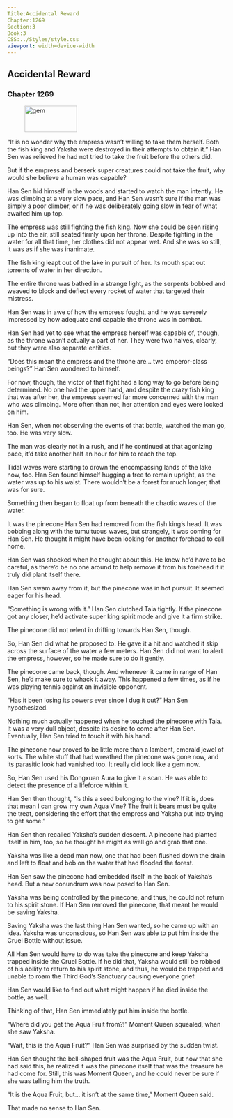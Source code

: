 ```yaml
---
Title:Accidental Reward 
Chapter:1269 
Section:3 
Book:3 
CSS:../Styles/style.css 
viewport: width=device-width
---
```

  
## Accidental Reward
### Chapter 1269
  
<figure>
	<img src="../Images/gem.gif" alt="gem" id="gem" width="120" height="60" />
</figure>
  

  
“It is no wonder why the empress wasn’t willing to take them herself. Both the fish king and Yaksha were destroyed in their attempts to obtain it.” Han Sen was relieved he had not tried to take the fruit before the others did.

But if the empress and berserk super creatures could not take the fruit, why would she believe a human was capable?

Han Sen hid himself in the woods and started to watch the man intently. He was climbing at a very slow pace, and Han Sen wasn’t sure if the man was simply a poor climber, or if he was deliberately going slow in fear of what awaited him up top.

The empress was still fighting the fish king. Now she could be seen rising up into the air, still seated firmly upon her throne. Despite fighting in the water for all that time, her clothes did not appear wet. And she was so still, it was as if she was inanimate.

The fish king leapt out of the lake in pursuit of her. Its mouth spat out torrents of water in her direction.

The entire throne was bathed in a strange light, as the serpents bobbed and weaved to block and deflect every rocket of water that targeted their mistress.

Han Sen was in awe of how the empress fought, and he was severely impressed by how adequate and capable the throne was in combat.

Han Sen had yet to see what the empress herself was capable of, though, as the throne wasn’t actually a part of her. They were two halves, clearly, but they were also separate entities.

“Does this mean the empress and the throne are… two emperor-class beings?” Han Sen wondered to himself.

For now, though, the victor of that fight had a long way to go before being determined. No one had the upper hand, and despite the crazy fish king that was after her, the empress seemed far more concerned with the man who was climbing. More often than not, her attention and eyes were locked on him.

Han Sen, when not observing the events of that battle, watched the man go, too. He was very slow.

The man was clearly not in a rush, and if he continued at that agonizing pace, it’d take another half an hour for him to reach the top.

Tidal waves were starting to drown the encompassing lands of the lake now, too. Han Sen found himself hugging a tree to remain upright, as the water was up to his waist. There wouldn’t be a forest for much longer, that was for sure.

Something then began to float up from beneath the chaotic waves of the water.

It was the pinecone Han Sen had removed from the fish king’s head. It was bobbing along with the tumultuous waves, but strangely, it was coming for Han Sen. He thought it might have been looking for another forehead to call home.

Han Sen was shocked when he thought about this. He knew he’d have to be careful, as there’d be no one around to help remove it from his forehead if it truly did plant itself there.

Han Sen swam away from it, but the pinecone was in hot pursuit. It seemed eager for his head.

“Something is wrong with it.” Han Sen clutched Taia tightly. If the pinecone got any closer, he’d activate super king spirit mode and give it a firm strike.

The pinecone did not relent in drifting towards Han Sen, though.

So, Han Sen did what he proposed to. He gave it a hit and watched it skip across the surface of the water a few meters. Han Sen did not want to alert the empress, however, so he made sure to do it gently.

The pinecone came back, though. And whenever it came in range of Han Sen, he’d make sure to whack it away. This happened a few times, as if he was playing tennis against an invisible opponent.

“Has it been losing its powers ever since I dug it out?” Han Sen hypothesized.

Nothing much actually happened when he touched the pinecone with Taia. It was a very dull object, despite its desire to come after Han Sen. Eventually, Han Sen tried to touch it with his hand.

The pinecone now proved to be little more than a lambent, emerald jewel of sorts. The white stuff that had wreathed the pinecone was gone now, and its parasitic look had vanished too. It really did look like a gem now.

So, Han Sen used his Dongxuan Aura to give it a scan. He was able to detect the presence of a lifeforce within it.

Han Sen then thought, “Is this a seed belonging to the vine? If it is, does that mean I can grow my own Aqua Vine? The fruit it bears must be quite the treat, considering the effort that the empress and Yaksha put into trying to get some.”

Han Sen then recalled Yaksha’s sudden descent. A pinecone had planted itself in him, too, so he thought he might as well go and grab that one.

Yaksha was like a dead man now, one that had been flushed down the drain and left to float and bob on the water that had flooded the forest.

Han Sen saw the pinecone had embedded itself in the back of Yaksha’s head. But a new conundrum was now posed to Han Sen.

Yaksha was being controlled by the pinecone, and thus, he could not return to his spirit stone. If Han Sen removed the pinecone, that meant he would be saving Yaksha.

Saving Yaksha was the last thing Han Sen wanted, so he came up with an idea. Yaksha was unconscious, so Han Sen was able to put him inside the Cruel Bottle without issue.

All Han Sen would have to do was take the pinecone and keep Yaksha trapped inside the Cruel Bottle. If he did that, Yaksha would still be robbed of his ability to return to his spirit stone, and thus, he would be trapped and unable to roam the Third God’s Sanctuary causing everyone grief.

Han Sen would like to find out what might happen if he died inside the bottle, as well.

Thinking of that, Han Sen immediately put him inside the bottle.

“Where did you get the Aqua Fruit from?!” Moment Queen squealed, when she saw Yaksha.

“Wait, this is the Aqua Fruit?” Han Sen was surprised by the sudden twist.

Han Sen thought the bell-shaped fruit was the Aqua Fruit, but now that she had said this, he realized it was the pinecone itself that was the treasure he had come for. Still, this was Moment Queen, and he could never be sure if she was telling him the truth.

“It is the Aqua Fruit, but… it isn’t at the same time,” Moment Queen said.

That made no sense to Han Sen.
